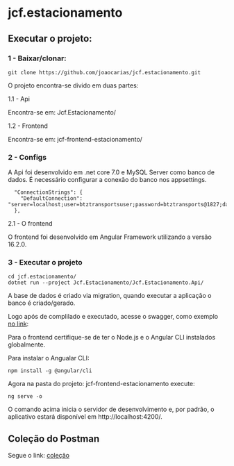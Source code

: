 # jcf.estacionamento

## Executar o projeto:

### 1 - Baixar/clonar: 

```
git clone https://github.com/joaocarias/jcf.estacionamento.git
```

O projeto encontra-se divido em duas partes:

1.1 - Api 

Encontra-se em: Jcf.Estacionamento/

1.2 - Frontend

Encontra-se em: jcf-frontend-estacionamento/

### 2 - Configs

A Api foi desenvolvido em .net core 7.0 e  MySQL Server como banco de dados. É necessário configurar a conexão do banco nos appsettings.

```
  "ConnectionStrings": {
    "DefaultConnection": "server=localhost;user=btztransportsuser;password=btztransports@1827;database=db_estacionamento_prod"
  },
```

2.1 - O frontend

O frontend foi desenvolvido em Angular Framework utilizando a versão 16.2.0.

### 3 - Executar o projeto

```
cd jcf.estacionamento/
dotnet run --project Jcf.Estacionamento/Jcf.Estacionamento.Api/

```

A base de dados é criado via migration, quando executar a aplicação o banco é criado/gerado.

Logo após de complilado e executado, acesse o swagger, como exemplo [no link](https://localhost:7020/swagger/index.html):  


Para o frontend certifique-se de ter o Node.js e o Angular CLI instalados globalmente.

Para instalar o Angualar CLI:

```
npm install -g @angular/cli
```

Agora na pasta do projeto: jcf-frontend-estacionamento execute: 

```
ng serve -o
```

O comando acima inicia o servidor de desenvolvimento e, por padrão, o aplicativo estará disponível em http://localhost:4200/.


## Coleção do Postman

Segue o link: [coleção](/temp/ApiEstacionamento.postman_collection.json)

